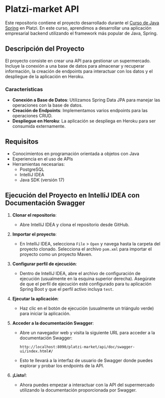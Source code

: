 # Platzi-market API

Este repositorio contiene el proyecto desarrollado durante el [Curso de Java Spring](https://platzi.com/cursos/java-spring/) en Platzi. En este curso, aprendimos a desarrollar una aplicación empresarial backend utilizando el framework más popular de Java, Spring.

## Descripción del Proyecto

El proyecto consiste en crear una API para gestionar un supermercado. Incluye la conexión a una base de datos para almacenar y recuperar información, la creación de endpoints para interactuar con los datos y el despliegue de la aplicación en Heroku.

### Características

- **Conexión a Base de Datos**: Utilizamos Spring Data JPA para manejar las operaciones con la base de datos.
- **Creación de Endpoints**: Implementamos varios endpoints para las operaciones CRUD.
- **Despliegue en Heroku**: La aplicación se despliega en Heroku para ser consumida externamente.

## Requisitos

- Conocimientos en programación orientada a objetos con Java
- Experiencia en el uso de APIs
- Herramientas necesarias:
  - PostgreSQL
  - IntelliJ IDEA
  - Java SDK (versión 17)

## Ejecución del Proyecto en IntelliJ IDEA con Documentación Swagger

1. **Clonar el repositorio**:
   - Abre IntelliJ IDEA y clona el repositorio desde GitHub.

2. **Importar el proyecto**:
   - En IntelliJ IDEA, selecciona `File` > `Open` y navega hasta la carpeta del proyecto clonado. Selecciona el archivo `pom.xml` para importar el proyecto como un proyecto Maven.

3. **Configurar perfil de ejecución**:
   - Dentro de IntelliJ IDEA, abre el archivo de configuración de ejecución (usualmente en la esquina superior derecha). Asegúrate de que el perfil de ejecución esté configurado para tu aplicación Spring Boot y que el perfil activo incluya `test`.

4. **Ejecutar la aplicación**:
   - Haz clic en el botón de ejecución (usualmente un triángulo verde) para iniciar la aplicación.

5. **Acceder a la documentación Swagger**:
   - Abre un navegador web y visita la siguiente URL para acceder a la documentación Swagger:
     ```
     http://localhost:8090/platzi-market/api/doc/swagger-ui/index.html#/
     ```
   - Esto te llevará a la interfaz de usuario de Swagger donde puedes explorar y probar los endpoints de la API.

6. **¡Listo!**:
   - Ahora puedes empezar a interactuar con la API del supermercado utilizando la documentación proporcionada por Swagger.

